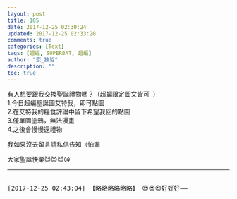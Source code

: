 ```yaml
---
layout: post
title: 105
date: 2017-12-25 02:30:24
updated: 2017-12-25 02:33:20
comments: true
categories: [Text]
tags: [超蝠, SUPERBAT, 超蝙]
author: "恋_独哲"
description: ""
toc: true
---
```


<p dir="ltr"  >有人想要跟我交換聖誕禮物嗎？（超蝙限定圖文皆可&nbsp; ​​）<br />1.今日超蝙聖誕圖艾特我，即可點圖<br />2.在艾特我的糧食評論中留下希望我回的點圖<br />3.僅單圖塗鴉，無法漫畫<br />4.之後會慢慢還禮物</p> 
<p dir="ltr"  >我如果沒去留言請私信告知（怕漏</p> 
<p dir="ltr"  >大家聖誕快樂😈😈😈😘</p>

---

<pre>

[2017-12-25 02:43:04] 【略略略略略略】 😍😍😍好好好——

</pre>